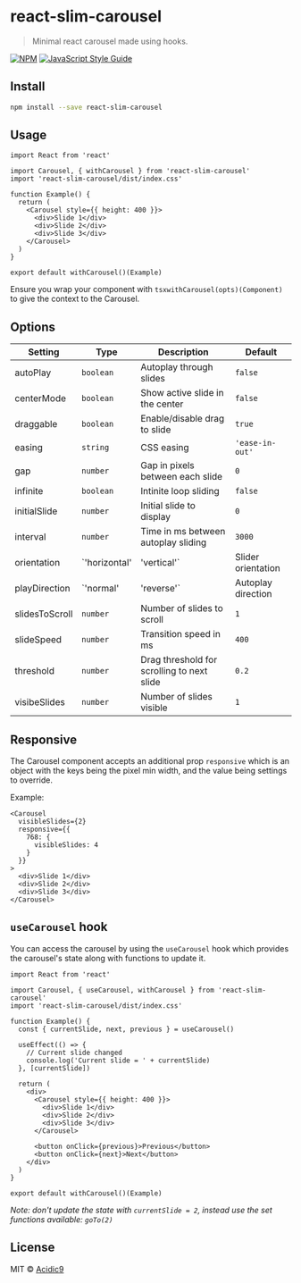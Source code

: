 # react-slim-carousel

> Minimal react carousel made using hooks.

[![NPM](https://img.shields.io/npm/v/react-slim-carousel.svg)](https://www.npmjs.com/package/react-slim-carousel) [![JavaScript Style Guide](https://img.shields.io/badge/code_style-standard-brightgreen.svg)](https://standardjs.com)

## Install

```bash
npm install --save react-slim-carousel
```

## Usage

```tsx
import React from 'react'

import Carousel, { withCarousel } from 'react-slim-carousel'
import 'react-slim-carousel/dist/index.css'

function Example() {
  return (
    <Carousel style={{ height: 400 }}>
      <div>Slide 1</div>
      <div>Slide 2</div>
      <div>Slide 3</div>
    </Carousel>
  )
}

export default withCarousel()(Example)
```

Ensure you wrap your component with `tsxwithCarousel(opts)(Component)` to give the context to the Carousel.

## Options

| Setting        | Type                         | Description                                | Default         |
| -------------- | ---------------------------- | ------------------------------------------ | --------------- |
| autoPlay       | `boolean`                   | Autoplay through slides                    | `false`         |
| centerMode     | `boolean`                   | Show active slide in the center            | `false`         |
| draggable      | `boolean`                   | Enable/disable drag to slide               | `true`          |
| easing         | `string`                    | CSS easing                                 | `'ease-in-out'` |
| gap            | `number`                    | Gap in pixels between each slide           | `0`             |
| infinite       | `boolean`                   | Intinite loop sliding                      | `false`         |
| initialSlide   | `number`                    | Initial slide to display                   | `0`             |
| interval       | `number`                    | Time in ms between autoplay sliding        | `3000`          |
| orientation    | `'horizontal' | 'vertical'` | Slider orientation                         | `'horizontal'`  |
| playDirection  | `'normal' | 'reverse'`      | Autoplay direction                         | `'normal'`      |
| slidesToScroll | `number`                    | Number of slides to scroll                 | `1`             |
| slideSpeed     | `number`                    | Transition speed in ms                     | `400`           |
| threshold      | `number`                    | Drag threshold for scrolling to next slide | `0.2`           |
| visibeSlides   | `number`                    | Number of slides visible                   | `1`             |

## Responsive

The Carousel component accepts an additional prop `responsive` which is an object with the keys being the pixel min width, and the value being settings to override.

Example:

```tsx
<Carousel
  visibleSlides={2}
  responsive={{
    768: {
      visibleSlides: 4
    }
  }}
>
  <div>Slide 1</div>
  <div>Slide 2</div>
  <div>Slide 3</div>
</Carousel>
```

## `useCarousel` hook

You can access the carousel by using the `useCarousel` hook which provides the carousel's state along with functions to update it.

```tsx
import React from 'react'

import Carousel, { useCarousel, withCarousel } from 'react-slim-carousel'
import 'react-slim-carousel/dist/index.css'

function Example() {
  const { currentSlide, next, previous } = useCarousel()

  useEffect(() => {
    // Current slide changed
    console.log('Current slide = ' + currentSlide)
  }, [currentSlide])

  return (
    <div>
      <Carousel style={{ height: 400 }}>
        <div>Slide 1</div>
        <div>Slide 2</div>
        <div>Slide 3</div>
      </Carousel>

      <button onClick={previous}>Previous</button>
      <button onClick={next}>Next</button>
    </div>
  )
}

export default withCarousel()(Example)
```

_Note: don't update the state with `currentSlide = 2`, instead use the set functions available: `goTo(2)`_

## License

MIT © [Acidic9](https://github.com/Acidic9)
